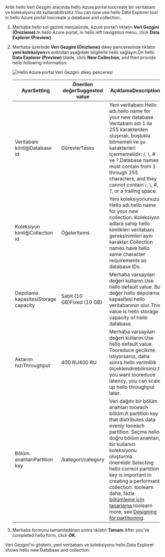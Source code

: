 <span data-ttu-id="7aa27-101">Artık hello Veri Gezgini aracında hello Azure portal toocreate bir veritabanı ve koleksiyonu da kullanabilirsiniz.</span><span class="sxs-lookup"><span data-stu-id="7aa27-101">You can now use hello Data Explorer tool in hello Azure portal toocreate a database and collection.</span></span> 

1. <span data-ttu-id="7aa27-102">Merhaba hello sol gezinti menüsünde, Azure portal'ı tıklatın **Veri Gezgini (Önizleme)**.</span><span class="sxs-lookup"><span data-stu-id="7aa27-102">In hello Azure portal, in hello left navigation menu, click **Data Explorer (Preview)**.</span></span> 

2. <span data-ttu-id="7aa27-103">Merhaba üzerinde **Veri Gezgini (Önizleme)** dikey penceresinde tıklatın **yeni koleksiyon**ve ardından aşağıdaki bilgilerle hello sağlayın:</span><span class="sxs-lookup"><span data-stu-id="7aa27-103">On hello **Data Explorer (Preview)** blade, click **New Collection**, and then provide hello following information:</span></span>

    ![Hello Azure portal Veri Gezgini dikey penceresi](./media/cosmos-db-create-collection/azure-cosmosdb-data-explorer.png)

    <span data-ttu-id="7aa27-105">Ayar</span><span class="sxs-lookup"><span data-stu-id="7aa27-105">Setting</span></span>|<span data-ttu-id="7aa27-106">Önerilen değer</span><span class="sxs-lookup"><span data-stu-id="7aa27-106">Suggested value</span></span>|<span data-ttu-id="7aa27-107">Açıklama</span><span class="sxs-lookup"><span data-stu-id="7aa27-107">Description</span></span>
    ---|---|---
    <span data-ttu-id="7aa27-108">Veritabanı kimliği</span><span class="sxs-lookup"><span data-stu-id="7aa27-108">Database id</span></span>|<span data-ttu-id="7aa27-109">Görevler</span><span class="sxs-lookup"><span data-stu-id="7aa27-109">Tasks</span></span>|<span data-ttu-id="7aa27-110">Yeni veritabanı Hello adı.</span><span class="sxs-lookup"><span data-stu-id="7aa27-110">hello name for your new database.</span></span> <span data-ttu-id="7aa27-111">Veritabanı adı 1 ila 255 karakterden oluşmalı, boşlukla bitmemeli ve şu karakterleri içermemelidir: /, \\, # ve ?.</span><span class="sxs-lookup"><span data-stu-id="7aa27-111">Database names must contain from 1 through 255 characters, and they cannot contain /, \\, #, ?, or a trailing space.</span></span>
    <span data-ttu-id="7aa27-112">Koleksiyon kimliği</span><span class="sxs-lookup"><span data-stu-id="7aa27-112">Collection id</span></span>|<span data-ttu-id="7aa27-113">Öğeler</span><span class="sxs-lookup"><span data-stu-id="7aa27-113">Items</span></span>|<span data-ttu-id="7aa27-114">Yeni koleksiyonunuzu Hello adı.</span><span class="sxs-lookup"><span data-stu-id="7aa27-114">hello name for your new collection.</span></span> <span data-ttu-id="7aa27-115">Koleksiyon adlara sahip hello kimlikleri veritabanı gereksinimleri aynı karakter.</span><span class="sxs-lookup"><span data-stu-id="7aa27-115">Collection names have hello same character requirements as database IDs.</span></span>
    <span data-ttu-id="7aa27-116">Depolama kapasitesi</span><span class="sxs-lookup"><span data-stu-id="7aa27-116">Storage capacity</span></span>| <span data-ttu-id="7aa27-117">Sabit (10 GB)</span><span class="sxs-lookup"><span data-stu-id="7aa27-117">Fixed (10 GB)</span></span>|<span data-ttu-id="7aa27-118">Merhaba varsayılan değeri kullanın.</span><span class="sxs-lookup"><span data-stu-id="7aa27-118">Use hello default value.</span></span> <span data-ttu-id="7aa27-119">Bu değer hello depolama kapasitesi hello veritabanının olur.</span><span class="sxs-lookup"><span data-stu-id="7aa27-119">This value is hello storage capacity of hello database.</span></span>
    <span data-ttu-id="7aa27-120">Aktarım hızı</span><span class="sxs-lookup"><span data-stu-id="7aa27-120">Throughput</span></span>|<span data-ttu-id="7aa27-121">400 RU</span><span class="sxs-lookup"><span data-stu-id="7aa27-121">400 RU</span></span>|<span data-ttu-id="7aa27-122">Merhaba varsayılan değeri kullanın.</span><span class="sxs-lookup"><span data-stu-id="7aa27-122">Use hello default value.</span></span> <span data-ttu-id="7aa27-123">Tooreduce gecikme istiyorsanız, daha sonra hello verimlilik ölçeklendirebilirsiniz.</span><span class="sxs-lookup"><span data-stu-id="7aa27-123">If you want tooreduce latency, you can scale up hello throughput later.</span></span>
    <span data-ttu-id="7aa27-124">Bölüm anahtarı</span><span class="sxs-lookup"><span data-stu-id="7aa27-124">Partition key</span></span>|<span data-ttu-id="7aa27-125">/kategori</span><span class="sxs-lookup"><span data-stu-id="7aa27-125">/category</span></span>|<span data-ttu-id="7aa27-126">Veri dağıtır bir bölüm anahtarı tooeach bölüm.</span><span class="sxs-lookup"><span data-stu-id="7aa27-126">A partition key that distributes data evenly tooeach partition.</span></span> <span data-ttu-id="7aa27-127">Seçme hello doğru bölüm anahtarı, bir kullanıcı koleksiyonu oluşturma önemlidir.</span><span class="sxs-lookup"><span data-stu-id="7aa27-127">Selecting hello correct partition key is important in creating a performant collection.</span></span> <span data-ttu-id="7aa27-128">toolearn daha, fazla [bölümleme için tasarlama](../articles/cosmos-db/partition-data.md#designing-for-partitioning).</span><span class="sxs-lookup"><span data-stu-id="7aa27-128">toolearn more, see [Designing for partitioning](../articles/cosmos-db/partition-data.md#designing-for-partitioning).</span></span>    
3. <span data-ttu-id="7aa27-129">Merhaba formunu tamamladıktan sonra tıklatın **Tamam**.</span><span class="sxs-lookup"><span data-stu-id="7aa27-129">After you've completed hello form, click **OK**.</span></span>

<span data-ttu-id="7aa27-130">Veri Gezgini'ni gösterir, yeni veritabanı ve koleksiyonu hello.</span><span class="sxs-lookup"><span data-stu-id="7aa27-130">Data Explorer shows hello new Database and collection.</span></span> 
